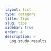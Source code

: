 ```yaml
---
layout: list
type: category
title: Tips
slug: tips
sidebar: true
order: 4
description: >
  Log study results
---
```


